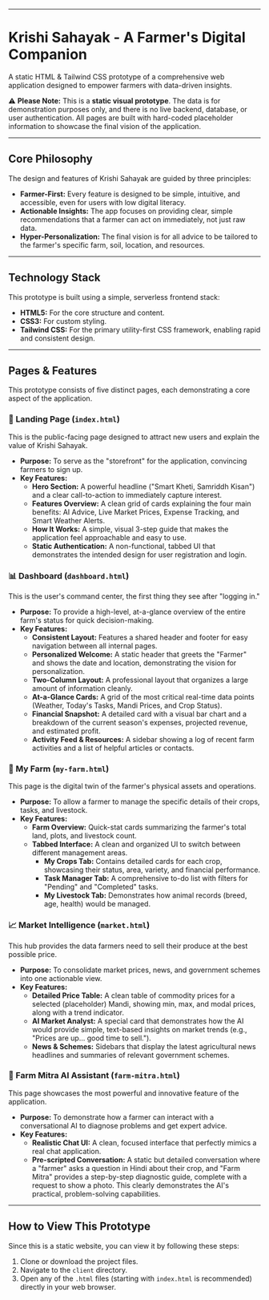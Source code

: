 
---

# **Krishi Sahayak - A Farmer's Digital Companion**

A static HTML & Tailwind CSS prototype of a comprehensive web application designed to empower farmers with data-driven insights.

⚠️ **Please Note:** This is a **static visual prototype**. The data is for demonstration purposes only, and there is no live backend, database, or user authentication. All pages are built with hard-coded placeholder information to showcase the final vision of the application.

---

## **Core Philosophy**

The design and features of Krishi Sahayak are guided by three principles:

* **Farmer-First:** Every feature is designed to be simple, intuitive, and accessible, even for users with low digital literacy.
* **Actionable Insights:** The app focuses on providing clear, simple recommendations that a farmer can act on immediately, not just raw data.
* **Hyper-Personalization:** The final vision is for all advice to be tailored to the farmer's specific farm, soil, location, and resources.

---

## **Technology Stack**

This prototype is built using a simple, serverless frontend stack:

* **HTML5:** For the core structure and content.
* **CSS3:** For custom styling.
* **Tailwind CSS:** For the primary utility-first CSS framework, enabling rapid and consistent design.

---

## **Pages & Features**

This prototype consists of five distinct pages, each demonstrating a core aspect of the application.

### **📄 Landing Page (`index.html`)**

This is the public-facing page designed to attract new users and explain the value of Krishi Sahayak.

* **Purpose:** To serve as the "storefront" for the application, convincing farmers to sign up.
* **Key Features:**
    * **Hero Section:** A powerful headline ("Smart Kheti, Samriddh Kisan") and a clear call-to-action to immediately capture interest. 
    * **Features Overview:** A clean grid of cards explaining the four main benefits: AI Advice, Live Market Prices, Expense Tracking, and Smart Weather Alerts.
    * **How It Works:** A simple, visual 3-step guide that makes the application feel approachable and easy to use.
    * **Static Authentication:** A non-functional, tabbed UI that demonstrates the intended design for user registration and login.

### **📊 Dashboard (`dashboard.html`)**

This is the user's command center, the first thing they see after "logging in."

* **Purpose:** To provide a high-level, at-a-glance overview of the entire farm's status for quick decision-making.
* **Key Features:**
    * **Consistent Layout:** Features a shared header and footer for easy navigation between all internal pages.
    * **Personalized Welcome:** A static header that greets the "Farmer" and shows the date and location, demonstrating the vision for personalization.
    * **Two-Column Layout:** A professional layout that organizes a large amount of information cleanly.
    * **At-a-Glance Cards:** A grid of the most critical real-time data points (Weather, Today's Tasks, Mandi Prices, and Crop Status).
    * **Financial Snapshot:** A detailed card with a visual bar chart and a breakdown of the current season's expenses, projected revenue, and estimated profit.
    * **Activity Feed & Resources:** A sidebar showing a log of recent farm activities and a list of helpful articles or contacts.
    

### **🚜 My Farm (`my-farm.html`)**

This page is the digital twin of the farmer's physical assets and operations.

* **Purpose:** To allow a farmer to manage the specific details of their crops, tasks, and livestock.
* **Key Features:**
    * **Farm Overview:** Quick-stat cards summarizing the farmer's total land, plots, and livestock count.
    * **Tabbed Interface:** A clean and organized UI to switch between different management areas.
        * **My Crops Tab:** Contains detailed cards for each crop, showcasing their status, area, variety, and financial performance.
        * **Task Manager Tab:** A comprehensive to-do list with filters for "Pending" and "Completed" tasks.
        * **My Livestock Tab:** Demonstrates how animal records (breed, age, health) would be managed.

### **📈 Market Intelligence (`market.html`)**

This hub provides the data farmers need to sell their produce at the best possible price.

* **Purpose:** To consolidate market prices, news, and government schemes into one actionable view.
* **Key Features:**
    * **Detailed Price Table:** A clean table of commodity prices for a selected (placeholder) Mandi, showing min, max, and modal prices, along with a trend indicator.
    * **AI Market Analyst:** A special card that demonstrates how the AI would provide simple, text-based insights on market trends (e.g., "Prices are up... good time to sell.").
    * **News & Schemes:** Sidebars that display the latest agricultural news headlines and summaries of relevant government schemes.

### **🤖 Farm Mitra AI Assistant (`farm-mitra.html`)**

This page showcases the most powerful and innovative feature of the application.

* **Purpose:** To demonstrate how a farmer can interact with a conversational AI to diagnose problems and get expert advice.
* **Key Features:**
    * **Realistic Chat UI:** A clean, focused interface that perfectly mimics a real chat application.
    * **Pre-scripted Conversation:** A static but detailed conversation where a "farmer" asks a question in Hindi about their crop, and "Farm Mitra" provides a step-by-step diagnostic guide, complete with a request to show a photo. This clearly demonstrates the AI's practical, problem-solving capabilities.

---

## **How to View This Prototype**

Since this is a static website, you can view it by following these steps:

1.  Clone or download the project files.
2.  Navigate to the `client` directory.
3.  Open any of the `.html` files (starting with `index.html` is recommended) directly in your web browser.